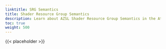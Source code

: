 ```yaml
---
linktitle: SRG Semantics
title: Shader Resource Group Semantics
description: Learn about AZSL Shader Resource Group Semantics in the Atom Renderer.
toc: true
weight: 500
---
```


{{< placeholder >}}